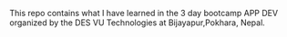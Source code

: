 This repo contains what I have learned in the 3 day bootcamp APP DEV organized by the DES VU Technologies at Bijayapur,Pokhara, Nepal.
